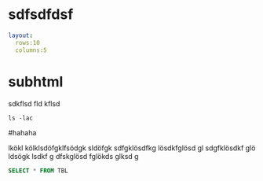 # sdfsdfdsf

<!-- dssdsdsd --> 

```yaml config
layout:
  rows:10 
  columns:5
```

<dfklfdl>

# subhtml 

 sdkflsd fld kflsd

```shell
ls -lac  
```

</dfklfdl>


#hahaha

lkökl kölklsdöfgklfsödgk sldöfgk 
sdfgklösdfkg lösdkfglösd gl
sdgfklösdkf glö ldsögk lsdkf g
dfskglösd fglökds glksd g



<lala rr="kk" fff="lll" />

```sql myitem
SELECT * FROM TBL
```